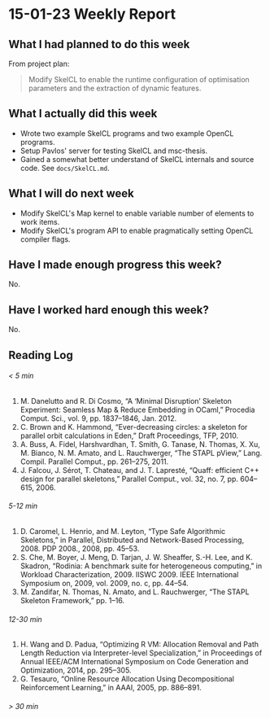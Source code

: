 # 15-01-23 Weekly Report

## What I had planned to do this week

From project plan:

> Modify SkelCL to enable the runtime configuration of optimisation
> parameters and the extraction of dynamic features.


## What I actually did this week

* Wrote two example SkelCL programs and two example OpenCL programs.
* Setup Pavlos' server for testing SkelCL and msc-thesis.
* Gained a somewhat better understand of SkelCL internals and source
  code. See `docs/SkelCL.md`.

## What I will do next week

* Modify SkelCL's Map kernel to enable variable number of elements to
  work items.
* Modify SkelCL's program API to enable pragmatically setting OpenCL
  compiler flags.

## Have I made enough progress this week?

No.

## Have I worked hard enough this week?

No.

## Reading Log
###### < 5 min

1. M. Danelutto and R. Di Cosmo, “A ‘Minimal Disruption’ Skeleton
   Experiment: Seamless Map & Reduce Embedding in OCaml,” Procedia
   Comput. Sci., vol. 9, pp. 1837–1846, Jan. 2012.
1. C. Brown and K. Hammond, “Ever-decreasing circles: a skeleton for
   parallel orbit calculations in Eden,” Draft Proceedings, TFP, 2010.
1. A. Buss, A. Fidel, Harshvardhan, T. Smith, G. Tanase, N. Thomas,
   X. Xu, M. Bianco, N. M. Amato, and L. Rauchwerger, “The STAPL
   pView,” Lang. Compil. Parallel Comput., pp. 261–275, 2011.
1. J. Falcou, J. Sérot, T. Chateau, and J. T. Lapresté, “Quaff:
   efficient C++ design for parallel skeletons,” Parallel Comput.,
   vol. 32, no. 7, pp. 604–615, 2006.

###### 5-12 min

1. D. Caromel, L. Henrio, and M. Leyton, “Type Safe Algorithmic
   Skeletons,” in Parallel, Distributed and Network-Based
   Processing, 2008. PDP 2008., 2008, pp. 45–53.
1. S. Che, M. Boyer, J. Meng, D. Tarjan, J. W. Sheaffer, S.-H. Lee,
   and K. Skadron, “Rodinia: A benchmark suite for heterogeneous
   computing,” in Workload Characterization, 2009. IISWC 2009. IEEE
   International Symposium on, 2009, vol. 2009, no. c, pp. 44–54.
1. M. Zandifar, N. Thomas, N. Amato, and L. Rauchwerger, “The STAPL
   Skeleton Framework,” pp. 1–16.

###### 12-30 min

1. H. Wang and D. Padua, “Optimizing R VM: Allocation Removal and Path
   Length Reduction via Interpreter-level Specialization,” in
   Proceedings of Annual IEEE/ACM International Symposium on Code
   Generation and Optimization, 2014, pp. 295–305.
1. G. Tesauro, “Online Resource Allocation Using Decompositional
   Reinforcement Learning,” in AAAI, 2005, pp. 886–891.

###### > 30 min
